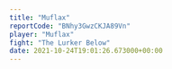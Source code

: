 ```yaml
---
title: "Muflax"
reportCode: "BNhy3GwzCKJA89Vn"
player: "Muflax"
fight: "The Lurker Below"
date: 2021-10-24T19:01:26.673000+00:00
---
```


